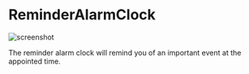 # ReminderAlarmClock
![screenshot](https://github.com/trifonovkv/ReminderAlarmClock/blob/master/Screenshot.png)  

The reminder alarm clock will remind you of an important event at the appointed time.
